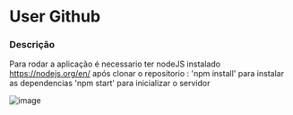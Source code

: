 # User Github

### Descrição

Para rodar a aplicação é necessario ter nodeJS instalado https://nodejs.org/en/
após clonar o repositorio :
'npm install' para instalar as dependencias
'npm start' para inicializar o servidor 

![image](https://user-images.githubusercontent.com/86624625/166330740-55dd50a6-629f-4976-a7fc-c161235d2c64.png)
